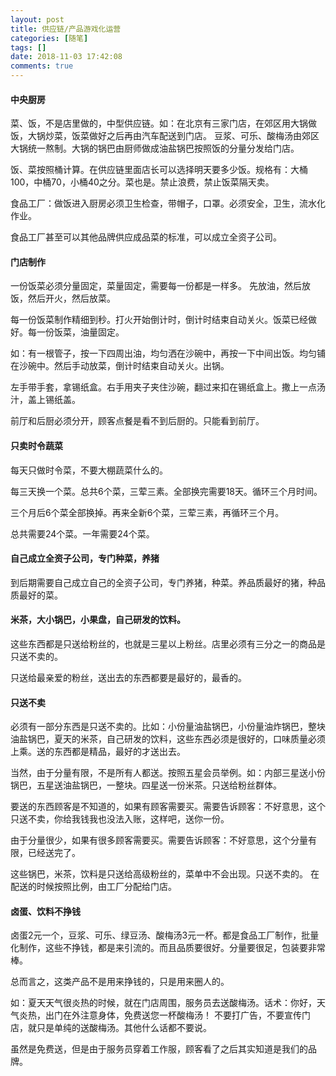 ```yaml
---
layout: post
title: 供应链/产品游戏化运营
categories: [随笔]
tags: []
date: 2018-11-03 17:42:08
comments: true
---
```


#### 中央厨房

菜、饭，不是店里做的，中型供应链。如：在北京有三家门店，在郊区用大锅做饭，大锅炒菜，饭菜做好之后再由汽车配送到门店。
豆浆、可乐、酸梅汤由郊区大锅统一熬制。大锅的锅巴由厨师做成油盐锅巴按照饭的分量分发给门店。

饭、菜按照桶计算。在供应链里面店长可以选择明天要多少饭。规格有：大桶100，中桶70，小桶40之分。菜也是。禁止浪费，禁止饭菜隔天卖。

食品工厂：做饭进入厨房必须卫生检查，带帽子，口罩。必须安全，卫生，流水化作业。

食品工厂甚至可以其他品牌供应成品菜的标准，可以成立全资子公司。

#### 门店制作

一份饭菜必须分量固定，菜量固定，需要每一份都是一样多。
先放油，然后放饭，然后开火，然后放菜。

每一份饭菜制作精细到秒。打火开始倒计时，倒计时结束自动关火。饭菜已经做好。每一份饭菜，油量固定。

如：有一根管子，按一下四周出油，均匀洒在沙碗中，再按一下中间出饭。均匀铺在沙碗中。然后手动放菜，倒计时结束自动关火。出锅。

左手带手套，拿锡纸盒。右手用夹子夹住沙碗，翻过来扣在锡纸盒上。撒上一点汤汁，盖上锡纸盖。

前厅和后厨必须分开，顾客点餐是看不到后厨的。只能看到前厅。

#### 只卖时令蔬菜

每天只做时令菜，不要大棚蔬菜什么的。

每三天换一个菜。总共6个菜，三荤三素。全部换完需要18天。循环三个月时间。

三个月后6个菜全部换掉。再来全新6个菜，三荤三素，再循环三个月。

总共需要24个菜。一年需要24个菜。

#### 自己成立全资子公司，专门种菜，养猪

到后期需要自己成立自己的全资子公司，专门养猪，种菜。养品质最好的猪，种品质最好的菜。

#### 米茶，大小锅巴，小果盘，自己研发的饮料。

这些东西都是只送给粉丝的，也就是三星以上粉丝。店里必须有三分之一的商品是只送不卖的。

只送给最亲爱的粉丝，送出去的东西都要是最好的，最香的。

#### 只送不卖

必须有一部分东西是只送不卖的。比如：小份量油盐锅巴，小份量油炸锅巴，整块油盐锅巴，夏天的米茶，自己研发的饮料，这些东西必须是很好的，口味质量必须上乘。送的东西都是精品，最好的才送出去。

当然，由于分量有限，不是所有人都送。按照五星会员举例。如：内部三星送小份锅巴，五星送油盐锅巴，一整块。四星送一份米茶。只送给粉丝群体。

要送的东西顾客是不知道的，如果有顾客需要买。需要告诉顾客：不好意思，这个只送不卖，你给我钱我也没法入账，这样吧，送你一份。

由于分量很少，如果有很多顾客需要买。需要告诉顾客：不好意思，这个分量有限，已经送完了。

这些锅巴，米茶，饮料是只送给高级粉丝的，菜单中不会出现。只送不卖的。
在配送的时候按照比例，由工厂分配给门店。

#### 卤蛋、饮料不挣钱

卤蛋2元一个，豆浆、可乐、绿豆汤、酸梅汤3元一杯。都是食品工厂制作，批量化制作，这些不挣钱，都是来引流的。而且品质要很好。分量要很足，包装要非常棒。

总而言之，这类产品不是用来挣钱的，只是用来圈人的。

如：夏天天气很炎热的时候，就在门店周围，服务员去送酸梅汤。话术：你好，天气炎热，出门在外注意身体，免费送您一杯酸梅汤！
不要打广告，不要宣传门店，就只是单纯的送酸梅汤。其他什么话都不要说。

虽然是免费送，但是由于服务员穿着工作服，顾客看了之后其实知道是我们的品牌。




